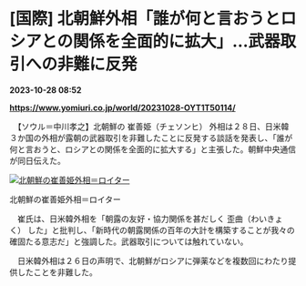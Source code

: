 # [国際] 北朝鮮外相「誰が何と言おうとロシアとの関係を全面的に拡大」…武器取引への非難に反発

**2023-10-28 08:52**

**https://www.yomiuri.co.jp/world/20231028-OYT1T50114/**

　【ソウル＝中川孝之】北朝鮮の 崔善姫（チェソンヒ） 外相は２８日、日米韓３か国の外相が露朝の武器取引を非難したことに反発する談話を発表し、「誰が何と言おうと、ロシアとの関係を全面的に拡大する」と主張した。朝鮮中央通信が同日伝えた。

[![北朝鮮の崔善姫外相＝ロイター](https://www.yomiuri.co.jp/media/2023/10/20231028-OYT1I50088-1.jpg)](https://www.yomiuri.co.jp/pluralphoto/20231028-OYT1I50088/)

北朝鮮の崔善姫外相＝ロイター

　崔氏は、日米韓外相を「朝露の友好・協力関係を甚だしく 歪曲（わいきょく） した」と批判し、「新時代の朝露関係の百年の大計を構築することが我々の確固たる意志だ」と強調した。武器取引については触れていない。

　日米韓外相は２６日の声明で、北朝鮮がロシアに弾薬などを複数回にわたり提供したことを非難した。
